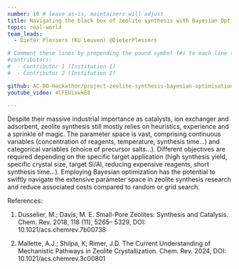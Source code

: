 ```yaml
---
number: 10 # leave as-is, maintainers will adjust
title: Navigating the black box of zeolite synthesis with Bayesian Optimization
topic: real-world
team_leads:
  - Dieter Plessers (KU Leuven) @DieterPlessers

# Comment these lines by prepending the pound symbol (#) to each line to hide these elements
#contributors:
#  - Contributor 1 (Institution 1)
#  - Contributor 2 (Institution 2)

github: AC-BO-Hackathon/project-zeolite-synthesis-bayesian-optimisation
youtube_video: 4lFEUixwkE8

---
```


Despite their massive industrial importance as catalysts, ion exchanger and adsorbent, zeolite synthesis still mostly relies on heuristics, experience and a sprinkle of magic. The parameter space is vast, comprising continuous variables (concentration of reagents, temperature, synthesis time...) and categorical variables (choice of precursor salts...). Different objectives are required depending on the specific target application (high synthesis yield, specific crystal size, target Si/Al, reducing expensive reagents, short synthesis time...). Employing Bayesian optimization has the potential to swiftly navigate the extensive parameter space in zeolite synthesis research and reduce associated costs compared to random or grid search. 

References:

1. Dusselier, M.; Davis, M. E. Small-Pore Zeolites: Synthesis and Catalysis. Chem. Rev. 2018, 118 (11), 5265– 5329,  DOI: 10.1021/acs.chemrev.7b00738

2. Mallette, A.J.; Shilpa, K; Rimer, J.D. The Current Understanding of Mechanistic Pathways in Zeolite Crystallization. Chem. Rev. 2024,  DOI: 10.1021/acs.chemrev.3c00801
